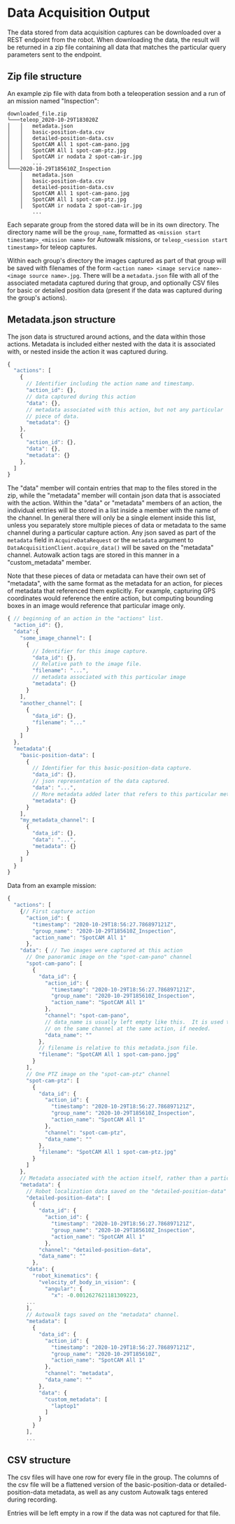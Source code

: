 <!--
Copyright (c) 2022 Boston Dynamics, Inc.  All rights reserved.

Downloading, reproducing, distributing or otherwise using the SDK Software
is subject to the terms and conditions of the Boston Dynamics Software
Development Kit License (20191101-BDSDK-SL).
-->

# Data Acquisition Output

 The data stored from data acquisition captures can be downloaded over a REST endpoint from the robot. When downloading the data, the result will be returned in a zip file containing all data that matches the particular query parameters sent to the endpoint.

## Zip file structure

An example zip file with data from both a teleoperation session and a run of an mission named "Inspection":
```
downloaded_file.zip
└───teleop_2020-10-29T183020Z
│   │   metadata.json
│   │   basic-position-data.csv
│   │   detailed-position-data.csv
│   │   SpotCAM All 1 spot-cam-pano.jpg
│   │   SpotCAM All 1 spot-cam-ptz.jpg
│   │   SpotCAM ir nodata 2 spot-cam-ir.jpg
│       ...
└───2020-10-29T185610Z_Inspection
    │   metadata.json
    │   basic-position-data.csv
    │   detailed-position-data.csv
    │   SpotCAM All 1 spot-cam-pano.jpg
    │   SpotCAM All 1 spot-cam-ptz.jpg
    │   SpotCAM ir nodata 2 spot-cam-ir.jpg
        ...
```


Each separate group from the stored data will be in its own directory. The directory name will be the `group_name`, formatted as `<mission start timestamp>_<mission name>` for Autowalk missions, or `teleop_<session start timestamp>` for teleop captures.

Within each group's directory the images captured as part of that group will be saved with filenames of the form `<action name> <image service name>-<image source name>.jpg`. There will be a `metadata.json` file with all of the associated metadata captured during that group, and optionally CSV files for basic or detailed position data (present if the data was captured during the group's actions).

## Metadata.json structure

The json data is structured around actions, and the data within those actions. Metadata is included either nested with the data it is associated with, or nested inside the action it was captured during.

```javascript
{
  "actions": [
    {
      // Identifier including the action name and timestamp.
      "action_id": {},
      // data captured during this action
      "data": {},
      // metadata associated with this action, but not any particular
      // piece of data.
      "metadata": {}
    },
    {
      "action_id": {},
      "data": {},
      "metadata": {}
    },
  ]
}
```
The "data" member will contain entries that map to the files stored in the zip, while the "metadata" member will contain json data that is associated with the action.
Within the "data" or "metadata" members of an action, the individual entries will be stored in a list inside a member with the name of the channel. In general there will only be a single element inside this list, unless you separately store multiple pieces of data or metadata to the same channel during a particular capture action.
Any json saved as part of the `metadata` field in `AcquireDataRequest` or the `metadata` argument to `DataAcquisitionClient.acquire_data()` will be saved on the "metadata" channel. Autowalk action tags are stored in this manner in a "custom_metadata" member.

Note that these pieces of data or metadata can have their own set of "metadata", with the same format as the metadata for an action, for pieces of metadata that referenced them explicitly. For example, capturing GPS coordinates would reference the entire action, but computing bounding boxes in an image would reference that particular image only.

```javascript
{ // beginning of an action in the "actions" list.
  "action_id": {},
  "data":{
    "some_image_channel": [
      {
        // Identifier for this image capture.
        "data_id": {},
        // Relative path to the image file.
        "filename": "...",
        // metadata associated with this particular image
        "metadata": {}
      }
    ],
    "another_channel": [
      {
        "data_id": {},
        "filename": "..."
      }
    ]
  },
  "metadata":{
    "basic-position-data": [
      {
        // Identifier for this basic-position-data capture.
        "data_id": {},
        // json representation of the data captured.
        "data": "...",
        // More metadata added later that refers to this particular metadata information.
        "metadata": {}
      }
    ],
    "my_metadata_channel": [
      {
        "data_id": {},
        "data": "...",
        "metadata": {}
      }
    ]
  }
}
```

Data from an example mission:
```javascript
{
  "actions": [
    {// First capture action
      "action_id": {
        "timestamp": "2020-10-29T18:56:27.786897121Z",
        "group_name": "2020-10-29T185610Z_Inspection",
        "action_name": "SpotCAM All 1"
      },
    "data": { // Two images were captured at this action
      // One panoramic image on the "spot-cam-pano" channel
      "spot-cam-pano": [
        {
          "data_id": {
            "action_id": {
              "timestamp": "2020-10-29T18:56:27.786897121Z",
              "group_name": "2020-10-29T185610Z_Inspection",
              "action_name": "SpotCAM All 1"
            },
            "channel": "spot-cam-pano",
            // data_name is usually left empty like this.  It is used to differentiate captures
            // on the same channel at the same action, if needed.
            "data_name": ""
          },
          // filename is relative to this metadata.json file.
          "filename": "SpotCAM All 1 spot-cam-pano.jpg"
        }
      ],
      // One PTZ image on the "spot-cam-ptz" channel
      "spot-cam-ptz": [
        {
          "data_id": {
            "action_id": {
              "timestamp": "2020-10-29T18:56:27.786897121Z",
              "group_name": "2020-10-29T185610Z_Inspection",
              "action_name": "SpotCAM All 1"
            },
            "channel": "spot-cam-ptz",
            "data_name": ""
          },
          "filename": "SpotCAM All 1 spot-cam-ptz.jpg"
        }
      ]
    },
    // Metadata associated with the action itself, rather than a particular image.
    "metadata": {
      // Robot localization data saved on the "detailed-position-data" channel.
      "detailed-position-data": [
        {
          "data_id": {
            "action_id": {
              "timestamp": "2020-10-29T18:56:27.786897121Z",
              "group_name": "2020-10-29T185610Z_Inspection",
              "action_name": "SpotCAM All 1"
            },
          "channel": "detailed-position-data",
          "data_name": ""
        },
      "data": {
        "robot_kinematics": {
          "velocity_of_body_in_vision": {
            "angular": {
              "x": -0.0012627621181309223,
      ...
      ],
      // Autowalk tags saved on the "metadata" channel.
      "metadata": [
        {
          "data_id": {
            "action_id": {
              "timestamp": "2020-10-29T18:56:27.786897121Z",
              "group_name": "2020-10-29T185610Z",
              "action_name": "SpotCAM All 1"
            },
            "channel": "metadata",
            "data_name": ""
          },
          "data": {
            "custom_metadata": [
              "laptop1"
            ]
          }
        }
      ],
      ...
```
## CSV structure

The csv files will have one row for every file in the group. The columns of the csv file will be a flattened version of the basic-position-data or detailed-position-data metadata, as well as any custom Autowalk tags entered during recording.

Entries will be left empty in a row if the data was not captured for that file.